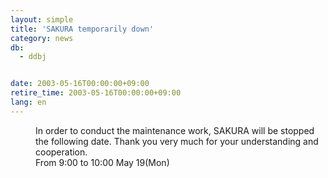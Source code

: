 ```yaml
---
layout: simple
title: 'SAKURA temporarily down'
category: news
db:
  - ddbj


date: 2003-05-16T00:00:00+09:00
retire_time: 2003-05-16T00:00:00+09:00
lang: en
---
```


<dd>In order to conduct the maintenance work, SAKURA will be stopped the following date. Thank you very much for your understanding and cooperation.<br>
<dd>From 9:00 to 10:00 May 19(Mon)</dd>
</dd>
